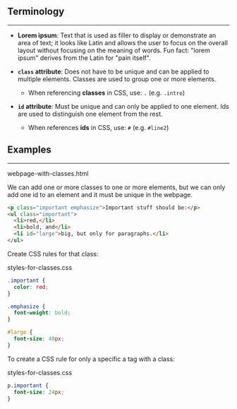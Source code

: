 ## Terminology
<hr />

* **Lorem ipsum**: Text that is used as filler to display or demonstrate an area of text; it looks like Latin and allows the user to focus on the overall layout without focusing on the meaning of words.  Fun fact: "lorem ipsum" derives from the Latin for "pain itself".

* **`class` attribute**: Does not have to be unique and can be applied to multiple elements. Classes are used to group one or more elements.
  * When referencing **classes** in CSS, use: `.` (e.g. `.intro`)

* **`id` attribute**: Must be unique and can only be applied to one element. Ids are used to distinguish one element from the rest.
  * When references **ids** in CSS, use: `#` (e.g. `#line2`)

## Examples
<hr />

<div class="filename">webpage-with-classes.html</div>

We can add one or more classes to one or more elements, but we can only add one id to an element and it must be unique in the webpage.

```html
<p class="important emphasize">Important stuff should be:</p>
<ul class="important">
  <li>red,</li>
  <li>bold, and</li>
  <li id="large">big, but only for paragraphs.</li>
</ul>
```

Create CSS rules for that class:

<div class="filename">styles-for-classes.css</div>

```css
.important {
  color: red;
}

.emphasize {
  font-weight: bold;
}

#large {
  font-size: 40px;
}
```

To create a CSS rule for only a specific a tag with a class:

<div class="filename">styles-for-classes.css</div>

```css
p.important {
  font-size: 24px;
}
```